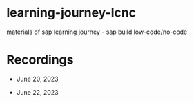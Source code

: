 # learning-journey-lcnc
materials of sap learning journey - sap build low-code/no-code


# Recordings
- June 20, 2023


- June 22, 2023
